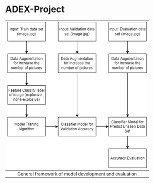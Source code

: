 # ADEX-Project


| <img src="https://github.com/KwinLook/ADEX-Project/blob/main/Project-Diagram/ADEX-Diagram.png" class="img-responsive"> |
|:---:|
| General framework of model development and evaluation |

